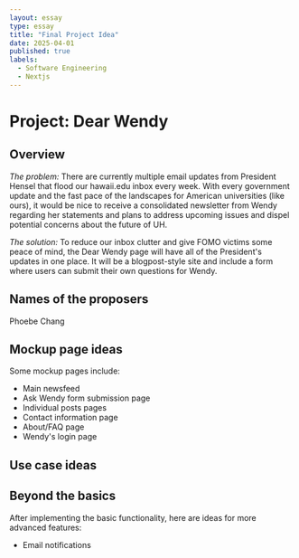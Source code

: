 ```yaml
---
layout: essay
type: essay
title: "Final Project Idea"
date: 2025-04-01
published: true
labels:
  - Software Engineering
  - Nextjs
---
```


# Project: Dear Wendy

## Overview 
*The problem:* There are currently multiple email updates from President Hensel that flood our hawaii.edu inbox every week. With every government update and the fast pace of the landscapes for American universities (like ours), it would be nice to receive a consolidated newsletter from Wendy regarding her statements and plans to address upcoming issues and dispel potential concerns about the future of UH.

*The solution:* To reduce our inbox clutter and give FOMO victims some peace of mind, the Dear Wendy page will have all of the President's updates in one place. It will be a blogpost-style site and include a form where users can submit their own questions for Wendy.

## Names of the proposers
Phoebe Chang


## Mockup page ideas
Some mockup pages include:

- Main newsfeed
- Ask Wendy form submission page
- Individual posts pages
- Contact information page
- About/FAQ page
- Wendy's login page


## Use case ideas



## Beyond the basics
After implementing the basic functionality, here are ideas for more advanced features:

- Email notifications
